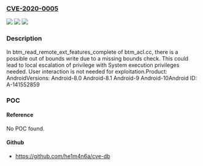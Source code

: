 ### [CVE-2020-0005](https://cve.mitre.org/cgi-bin/cvename.cgi?name=CVE-2020-0005)
![](https://img.shields.io/static/v1?label=Product&message=Android&color=blue)
![](https://img.shields.io/static/v1?label=Version&message=n%2Fa&color=blue)
![](https://img.shields.io/static/v1?label=Vulnerability&message=Elevation%20of%20privilege&color=brighgreen)

### Description

In btm_read_remote_ext_features_complete of btm_acl.cc, there is a possible out of bounds write due to a missing bounds check. This could lead to local escalation of privilege with System execution privileges needed. User interaction is not needed for exploitation.Product: AndroidVersions: Android-8.0 Android-8.1 Android-9 Android-10Android ID: A-141552859

### POC

#### Reference
No POC found.

#### Github
- https://github.com/he1m4n6a/cve-db

